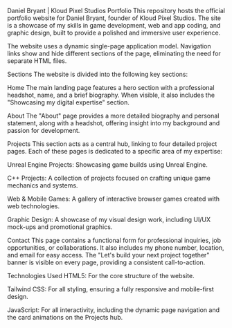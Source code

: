 Daniel Bryant | Kloud Pixel Studios Portfolio
This repository hosts the official portfolio website for Daniel Bryant, founder of Kloud Pixel Studios. The site is a showcase of my skills in game development, web and app coding, and graphic design, built to provide a polished and immersive user experience.

The website uses a dynamic single-page application model. Navigation links show and hide different sections of the page, eliminating the need for separate HTML files.

Sections
The website is divided into the following key sections:

Home
The main landing page features a hero section with a professional headshot, name, and a brief biography. When visible, it also includes the "Showcasing my digital expertise" section.

About
The "About" page provides a more detailed biography and personal statement, along with a headshot, offering insight into my background and passion for development.

Projects
This section acts as a central hub, linking to four detailed project pages. Each of these pages is dedicated to a specific area of my expertise:

Unreal Engine Projects: Showcasing game builds using Unreal Engine.

C++ Projects: A collection of projects focused on crafting unique game mechanics and systems.

Web & Mobile Games: A gallery of interactive browser games created with web technologies.

Graphic Design: A showcase of my visual design work, including UI/UX mock-ups and promotional graphics.

Contact
This page contains a functional form for professional inquiries, job opportunities, or collaborations. It also includes my phone number, location, and email for easy access. The "Let's build your next project together" banner is visible on every page, providing a consistent call-to-action.

Technologies Used
HTML5: For the core structure of the website.

Tailwind CSS: For all styling, ensuring a fully responsive and mobile-first design.

JavaScript: For all interactivity, including the dynamic page navigation and the card animations on the Projects hub.
